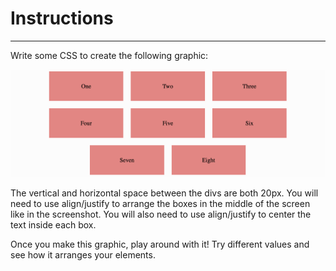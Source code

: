 # Instructions  

---

Write some CSS to create the following graphic:

![Screenshot](./assets/Screenshot.png)

The vertical and horizontal space between the divs
are both 20px. You will need to use align/justify to
arrange the boxes in the middle of the screen like in
the screenshot. You will also need to use align/justify
to center the text inside each box.

Once you make this graphic, play around with it! 
Try different values and see how it arranges
your elements.